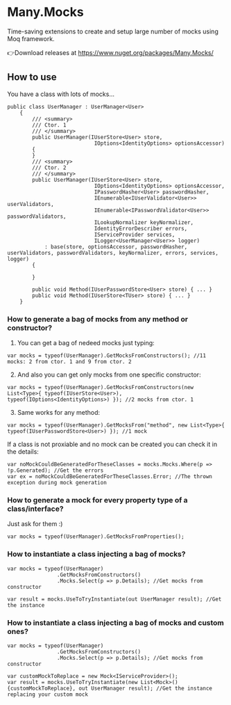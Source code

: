 # Many.Mocks
Time-saving extensions to create and setup large number of mocks using Moq framework.

👉Download releases at https://www.nuget.org/packages/Many.Mocks/

## **How to use**

You have a class with lots of mocks...
```
public class UserManager : UserManager<User>
    {
        /// <summary>
        /// Ctor. 1
        /// </summary>
        public UserManager(IUserStore<User> store, 
                            IOptions<IdentityOptions> optionsAccessor)
        {
        }
        /// <summary>
        /// Ctor. 2
        /// </summary>
        public UserManager(IUserStore<User> store, 
                            IOptions<IdentityOptions> optionsAccessor,
                            IPasswordHasher<User> passwordHasher, 
                            IEnumerable<IUserValidator<User>> userValidators, 
                            IEnumerable<IPasswordValidator<User>> passwordValidators, 
                            ILookupNormalizer keyNormalizer, 
                            IdentityErrorDescriber errors, 
                            IServiceProvider services,
                            ILogger<UserManager<User>> logger)
            : base(store, optionsAccessor, passwordHasher, userValidators, passwordValidators, keyNormalizer, errors, services, logger)
        {
            
        }

        public void Method(IUserPasswordStore<User> store) { ... }
        public void Method(IUserStore<TUser> store) { ... }
    }
```
  
### **How to generate a bag of mocks from any method or constructor?**
1. You can get a bag of nedeed mocks just typing:
```
var mocks = typeof(UserManager).GetMocksFromConstructors(); //11 mocks: 2 from ctor. 1 and 9 from ctor. 2
```

2. And also you can get only mocks from one specific constructor:
```
var mocks = typeof(UserManager).GetMocksFromConstructors(new List<Type>{ typeof(IUserStore<User>), typeof(IOptions<IdentityOptions>) }); //2 mocks from ctor. 1
```

3. Same works for any method:
```
var mocks = typeof(UserManager).GetMocksFrom("method", new List<Type>{ typeof(IUserPasswordStore<User>) }); //1 mock
```

If a class is not proxiable and no mock can be created you can check it in the details:
```
var noMockCouldBeGeneratedForTheseClasses = mocks.Mocks.Where(p => !p.Generated); //Get the errors
var ex = noMockCouldBeGeneratedForTheseClasses.Error; //The thrown exception during mock generation
```

### **How to generate a mock for every property type of a class/interface?**
Just ask for them :)
```
var mocks = typeof(UserManager).GetMocksFromProperties();
```

### **How to instantiate a class injecting a bag of mocks?**
```
var mocks = typeof(UserManager)
                .GetMocksFromConstructors()
                .Mocks.Select(p => p.Details); //Get mocks from constructor

var result = mocks.UseToTryInstantiate(out UserManager result); //Get the instance
```

### **How to instantiate a class injecting a bag of mocks and custom ones?**
```
var mocks = typeof(UserManager)
                .GetMocksFromConstructors()
                .Mocks.Select(p => p.Details); //Get mocks from constructor

var customMockToReplace = new Mock<IServiceProvider>();
var result = mocks.UseToTryInstantiate(new List<Mock>() {customMockToReplace}, out UserManager result); //Get the instance replacing your custom mock
```
